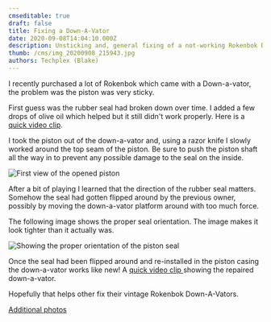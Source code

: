 ```yaml
---
cmseditable: true
draft: false
title: Fixing a Down-A-Vator
date: 2020-09-08T14:04:10.000Z
description: Unsticking and, general fixing of a not-working Rokenbok Down-a-vator.
thumb: /cms/img_20200908_215943.jpg
authors: Techplex (Blake)
---
```

I recently purchased a lot of Rokenbok which came with a Down-a-vator, the problem was the piston was very sticky.

First guess was the rubber seal had broken down over time. I added a few drops of olive oil which helped but it still didn't work properly. Here is a [quick video clip](https://photos.app.goo.gl/213A5kauKBFckqhq8).

I took the piston out of the down-a-vator and, using a razor knife I slowly worked around the top seam of the piston. Be sure to push the piston shaft all the way in to prevent any possible damage to the seal on the inside.

![First view of the opened piston](/cms/img_20200908_203029.jpg "First view of the opened piston")

After a bit of playing I learned that the direction of the rubber seal matters. Somehow the seal had gotten flipped around by the previous owner, possibly by moving the down-a-vator platform around with too much force.

The following image shows the proper seal orientation. The image makes it look tighter than it actually was.

![Showing the proper orientation of the piston seal](/cms/img_20200908_215943.jpg "Showing the proper orientation of the piston seal")

Once the seal had been flipped around and re-installed in the piston casing the down-a-vator works like new! A [quick video clip ](https://photos.app.goo.gl/gRfB3QQhjh13j6AWA)showing the repaired down-a-vator.

Hopefully that helps other fix their vintage Rokenbok Down-A-Vators.

[Additional photos](https://photos.app.goo.gl/Ni2XCizcGKMvZ7hQ6)
